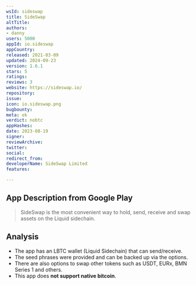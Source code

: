 ```yaml
---
wsId: sideswap
title: SideSwap
altTitle: 
authors:
- danny
users: 5000
appId: io.sideswap
appCountry: 
released: 2021-03-09
updated: 2024-09-23
version: 1.6.1
stars: 5
ratings: 
reviews: 3
website: https://sideswap.io/
repository: 
issue: 
icon: io.sideswap.png
bugbounty: 
meta: ok
verdict: nobtc
appHashes: 
date: 2023-08-19
signer: 
reviewArchive: 
twitter: 
social: 
redirect_from: 
developerName: SideSwap Limited
features: 

---
```


## App Description from Google Play

> SideSwap is the most convenient way to hold, send, receive and swap assets on the Liquid sidechain.

## Analysis 

- The app has an LBTC wallet (Liquid Sidechain) that can send/receive.
- The seed phrases were provided and can be backed up via the options.
- There are also options to swap other tokens such as USDT, EURx, BMN Series 1 and others. 
- This app does **not support native bitcoin**. 


